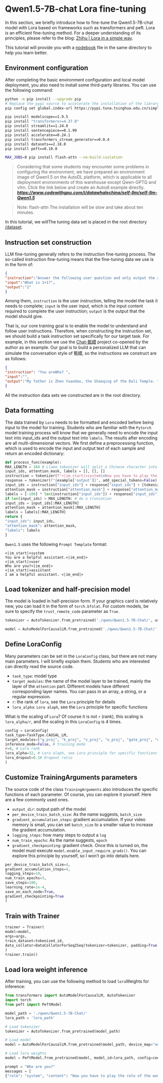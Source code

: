 # Qwen1.5-7B-chat Lora fine-tuning

In this section, we briefly introduce how to fine-tune the Qwen1.5-7B-chat model with Lora based on frameworks such as transformers and peft. Lora is an efficient fine-tuning method. For a deeper understanding of its principles, please refer to the blog: [Zhihu | Lora in a simple way](https://zhuanlan.zhihu.com/p/650197598).

This tutorial will provide you with a [nodebook](./Qwen1.5-7B-Chat%20Lora.ipynb) file in the same directory to help you learn better.

## Environment configuration

After completing the basic environment configuration and local model deployment, you also need to install some third-party libraries. You can use the following command:

```bash
python -m pip install --upgrade pip
# Replace the pypi source to accelerate the installation of the library
pip config set global.index-url https://pypi.tuna.tsinghua.edu.cn/simple

pip install modelscope==1.9.5
pip install "transformers>=4.37.0"
pip install streamlit==1.24.0
pip install sentencepiece==0.1.99
pip install accelerate==0.24.1
pip install transformers_stream_generator==0.0.4
pip install datasets==2.18.0
pip install peft==0.10.0

MAX_JOBS=8 pip install flash-attn --no-build-isolation
```
> Considering that some students may encounter some problems in configuring the environment, we have prepared an environment image of Qwen1.5 on the AutoDL platform, which is applicable to all deployment environments of this warehouse except Qwen-GPTQ and vllm. Click the link below and create an Autodl example directly.
> ***https://www.codewithgpu.com/i/datawhalechina/self-llm/self-llm-Qwen1.5***

> Note: flash-attn The installation will be slow and take about ten minutes.

In this tutorial, we willThe tuning data set is placed in the root directory [/dataset](../dataset/huanhuan.json).

## Instruction set construction

LLM fine-tuning generally refers to the instruction fine-tuning process. The so-called instruction fine-tuning means that the fine-tuning data we use is in the form of:

```json
{
"instruction":"Answer the following user question and only output the answer.",
"input":"What is 1+1?",
"output":"2"
}
```

Among them, `instruction` is the user instruction, telling the model the task it needs to complete; `input` is the user input, which is the input content required to complete the user instruction; `output` is the output that the model should give.

That is, our core training goal is to enable the model to understand and follow user instructions. Therefore, when constructing the instruction set, we should build a task instruction set specifically for our target task. For example, in this section we use the [Chat-甄嬛](https://github.com/KMnO4-zx/huanhuan-chat) project co-opened by the author as an example. Our goal is to build a personalized LLM that can simulate the conversation style of 甄嬛, so the instructions we construct are as follows:

```json
{
"instruction": "You areWho? ",
"input":"",
"output":"My father is Zhen Yuandao, the Shaoqing of the Dali Temple. "
}
```

All the instruction data sets we constructed are in the root directory.

## Data formatting

The data trained by `Lora` needs to be formatted and encoded before being input to the model for training. Students who are familiar with the `Pytorch` model training process will know that we generally need to encode the input text into input_ids and the output text into `labels`. The results after encoding are all multi-dimensional vectors. We first define a preprocessing function, which is used to encode the input and output text of each sample and return an encoded dictionary:

```python
def process_func(example):
MAX_LENGTH = 384 # Llama tokenizer will split a Chinese character into multiple tokens, so some maximum lengths need to be relaxed to ensure data integrity
input_ids, attention_mask, labels = [], [], []
instruction = tokenizer(f"<|im_start|>system\nNow you have to play the woman beside the emperor--Zhen Huan<|im_end|>\n<|im_start|>user\n{example['instruction'] + example['input']}<|im_end|>\n<|im_start|>assistant\n", add_special_tokens=False) # add_special_tokens does not add special_tokens at the beginning
response = tokenizer(f"{example['output']}", add_special_tokens=False)
input_ids = instruction["input_ids"] + response["input_ids"] + [tokenizer.pad_token_id]
attention_mask = instruction["attention_mask"] + response["attention_mask"] + [1] # Because we also need to pay attention to eos token, we add 1
labels = [-100] * len(instruction["input_ids"]) + response["input_ids"] + [tokenizer.pad_token_id] 
if len(input_ids) > MAX_LENGTH: # do a truncation 
input_ids = input_ids[:MAX_LENGTH] 
attention_mask = attention_mask[:MAX_LENGTH] 
labels = labels[:MAX_LENGTH] 
return {
"input_ids": input_ids,
"attention_mask": attention_mask,
"labels": labels
}
```

`Qwen1.5` uses the following `Prompt Template` format: 

```text
<|im_start|>system
You are a helpful assistant.<|im_end|>
<|im_start|>user
Who are you?<|im_end|>
<|im_start|>assistant
I am a helpful assistant. <|im_end|>
```

## Load tokenizer and half-precision model

The model is loaded in half-precision form. If your graphics card is relatively new, you can load it in the form of `torch.bfolat`. For custom models, be sure to specify the `trust_remote_code` parameter as `True`.

```python
tokenizer = AutoTokenizer.from_pretrained('./qwen/Qwen1.5-7B-Chat/', use_fast=False, trust_remote_code=True)

model = AutoModelForCausalLM.from_pretrained('./qwen/Qwen1.5-7B-Chat/', device_map="auto",torch_dtype=torch.bfloat16)
```

## Define LoraConfig

Many parameters can be set in the `LoraConfig` class, but there are not many main parameters. I will briefly explain them. Students who are interested can directly read the source code.

- `task_type`: model type
- `target_modules`: the name of the model layer to be trained, mainly the layer of the `attention` part. Different models have different corresponding layer names. You can pass in an array, a string, or a regular expression.
- `r`: the rank of `lora`, see the `Lora` principle for details
- `lora_alpha`: `Lora alaph`, see the `Lora` principle for specific functions

What is the scaling of `Lora`? Of course it is not `r` (rank), this scaling is `lora_alpha/r`, and the scaling in this `LoraConfig` is 4 times.

```python
config = LoraConfig(
task_type=TaskType.CAUSAL_LM, 
target_modules=["q_proj", "k_proj", "v_proj", "o_proj", "gate_proj", "up_proj", "down_proj"],
inference_mode=False, # training mode
r=8, # Lora rank
lora_alpha=32, # Lora alaph, see Lora principle for specific functions
lora_dropout=0.1# Dropout ratio
)
```

## Customize TrainingArguments parameters

The source code of the class `TrainingArguments` also introduces the specific functions of each parameter. Of course, you can explore it yourself. Here are a few commonly used ones.

- `output_dir`: output path of the model
- `per_device_train_batch_size`: As the name suggests, `batch_size`
- `gradient_accumulation_steps`: gradient accumulation. If your video memory is small, you can set `batch_size` to a smaller value to increase the gradient accumulation.
- `logging_steps`: how many steps to output a `log`
- `num_train_epochs`: As the name suggests, `epoch`
- `gradient_checkpointing`: gradient check. Once this is turned on, the model must execute `model.enable_input_require_grads()`. You can explore this principle by yourself, so I won’t go into details here.

```python args = TrainingArguments( output_dir="./output/DeepSeek",
per_device_train_batch_size=4,
gradient_accumulation_steps=4,
logging_steps=10,
num_train_epochs=3,
save_steps=100,
learning_rate=1e-4,
save_on_each_node=True,
gradient_checkpointing=True
)
```

## Train with Trainer

```python
trainer = Trainer(
model=model,
args=args,
train_dataset=tokenized_id,
data_collator=DataCollatorForSeq2Seq(tokenizer=tokenizer, padding=True),
)
trainer.train()
```

## Load lora weight inference

After training, you can use the following method to load `lora`Weights for inference:

```python
from transformers import AutoModelForCausalLM, AutoTokenizer
import torch
from peft import PeftModel

model_path = './qwen/Qwen1.5-7B-Chat/'
lora_path = 'lora_path'

# Load tokenizer
tokenizer = AutoTokenizer.from_pretrained(model_path)

# Load model
model = AutoModelForCausalLM.from_pretrained(model_path, device_map="auto",torch_dtype=torch.bfloat16)

# Load lora weights
model = PeftModel.from_pretrained(model, model_id=lora_path, config=config)

prompt = "Who are you?"
messages = [
{"role": "system", "content": "Now you have to play the role of the woman beside the emperor - Zhen Huan"}, {"role": "user", "content": prompt} ] text = tokenizer.apply_chat_template(messages, tokenize=False, add_generation_prompt=True) model_inputs = tokenizer([text], return_tensors="pt").to('cuda') generated_ids = model.generate( model_inputs.input_ids, max_new_tokens=512 ) generated_ids = [ output_ids[len(input_ids):] for input_ids, output_ids in zip(model_inputs.input_ids, generated_ids) ] response = tokenizer.batch_decode(generated_ids, skip_special_tokens=True)[0] print(response) ```